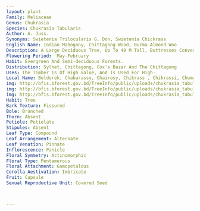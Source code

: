 ```yaml
---
layout: plant
Family: Meliaceae
Genus: Chukrasia
Species: Chukrasia Tabularis
Author: A. Juss.
Synonyms: Swietenia Trilocularis G. Don, Swietenia Chickrass
English Name: Indian Mahogony, Chittagong Wood, Burma Almond Woo
Description: A Large Deciduous Tree, Up To 40 M Tall, Buttresses Convex, Up To 150 Cm Tall, Bark Dark Brown, Fissured Vertically And Scaling Or Cracking Into Rectangular Blocks, Inner Bark Reddish-brown Or Pinkish. Twig 4-6 Mm In Diameter, Lenticellate. Leaves 30-50 Cm Long, Petioles 4-9 Cm Long, Terete, Swollen At The Base, Leaflets 6-12 Pairs, Ovate To Oblong, More Or Less Asymmetric Or Even Falcate, 10.0-17.5 Ã— 3.5-6.5 Cm, Apex Acute To Acuminate, Base Obtuse To Rounded Distally, Acute To Cuneate Proximally, Subglabrous To Finely Scattered, Short Pubescent Adaxially, Subglabrous Except For Short Hairs On Veins And Domatia In Axils Of Costae To Densely Velutinous Abaxially, Chartaceous To Subcoriaceous, Lateral Nerves 8-12 On Each Side Of Midvein, Arcuate, Bifurcating Near The Margin, Petiolules 2-6 Mm Long. Thyrses 10-30 Cm Long, Primary Branches Up To 16 Cm Long, Squarrose To Ascending, Secondary Up To 4 Cm, Bearing Fascicles Of Flowers, Axes Shortly Pubescent, Bracts 2-8 Mm Long, Narrowly Triangular, Often Caducous, Pedicels 3-4 Mm Long, Articulated With Pseudopedicels C 2 Mm Long. Calyx 2.0-3.5 Mm In Diameter, Shallowly Cupular, Pubescent Outside, Lobes Obtuse, About One-third Length Of The Calyx. Petals 1.2-1.6 Cm Long, Oblong To Subspathulate, Creamy-green Or Yellowish, Often Tinged Pink, Sweet-scented, Subglabrous Or Puberulent. Staminal Tube Glabrous, Anthers 1 Mm Long, Oblong. Ovary Densely Adpressed Pubescent. Fruit A Capsule, 2.5-5.0 Cm Long, 3-valved, Dark Brown, Lenticellate. Seeds 1.2 Cm Long.
Flowering Period:  May-February
Habit: Evergreen And Semi-deciduous Forests.
Distribution: Sylhet, Chittagong, Cox's Bazar And The Chittagong
Uses: The Timber Is Of High Value, And Is Used For High-
Local Name: Boldorek, Chabarassy, Chairosy, Chikrass , Chikrassi, Chuma, Dalmara, Haithra Poma, Hatia, Paba, 
img: http://bfis.bforest.gov.bd/TreeInfo/public/uploads/chukrasia_tabularis.jpg
img: http://bfis.bforest.gov.bd/TreeInfo/public/uploads/chukrasia_tabularis1.jpg
img: http://bfis.bforest.gov.bd/TreeInfo/public/uploads/chukrasia_tabularis2.jpg
Habit: Tree
Bark Texture: Fissured
Bole: Branched
Thorn: Absent
Petiole: Petiolate
Stipules: Absent
Leaf Type: Compound
Leaf Arrangement: Alternate
Leaf Venation: Pinnate
Inflorescence: Panicle
Floral Symmetry: Actinomorphic
Floral Type: Pentamerous
Floral Attachment: Gamopetalous
Corolla Aestivation: Imbricate
Fruit: Capsule
Sexual Reproductive Unit: Covered Seed



---
```


